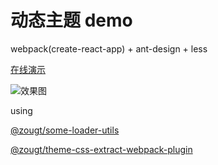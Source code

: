 # 动态主题 demo

webpack(create-react-app) + ant-design + less

[在线演示](https://gitofzgt.github.io/dynamic-theme-demos/webpack4-vuecli4-elementui-dynamic-demo/)

![效果图](https://img-blog.csdnimg.cn/238a2c0de7654c149e145a60dc004a08.gif#pic_center)

using

[@zougt/some-loader-utils](https://github.com/GitOfZGT/some-loader-utils)

[@zougt/theme-css-extract-webpack-plugin](https://github.com/GitOfZGT/theme-css-extract-webpack-plugin)

